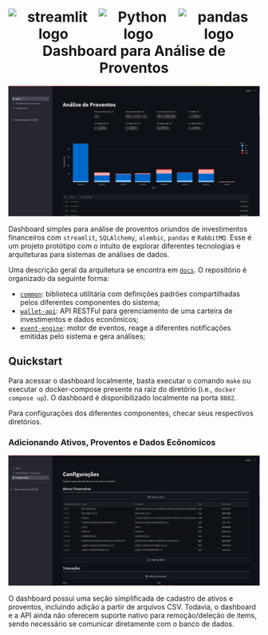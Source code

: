 <h1 align="center">
  <div style="display: flex; justify-content: space-between;">
  <a><img src="https://streamlit.io/images/brand/streamlit-logo-primary-colormark-darktext.png" alt="streamlit logo" height="80"></a>
  <a><img src="https://s3.dualstack.us-east-2.amazonaws.com/pythondotorg-assets/media/community/logos/python-logo-only.png" alt="Python logo" height="80"></a>
  <a><img src="https://pandas.pydata.org/static/img/pandas.svg" alt="pandas logo" height="80"></a>
  </div>
  Dashboard para Análise de Proventos
  <br>
</h1>


![](.github/dashboard_home.png)

Dashboard simples para análise de proventos oriundos de investimentos financeiros com `streamlit`, `SQLAlchemy`, `alembic`, `pandas` e `RabbitMQ`. Esse é um projeto protótipo com o intuito de explorar diferentes tecnologias e arquiteturas para sistemas de análises de dados.

Uma descrição geral da arquitetura se encontra em [`docs`](docs/architecture.md). O repositório é organizado da seguinte forma:

- [`common`](./common): biblioteca utilitária com definições padrões compartilhadas pelos diferentes componentes do sistema;
- [`wallet-api`](./wallet-api): API RESTFul para gerenciamento de uma carteira de investimentos e dados econômicos;
- [`event-engine`](./event-engine): motor de eventos, reage a diferentes notificações emitidas pelo sistema e gera análises;

## Quickstart

Para acessar o dashboard localmente, basta executar o comando `make` ou executar o docker-compose presente na raiz do diretório (i.e., `docker compose up`). O dashboard é disponibilizado localmente na porta `8082`.

Para configurações dos diferentes componentes, checar seus respectivos diretórios.

### Adicionando Ativos, Proventos e Dados Ecônomicos

![](.github/dashboard_settings.png)

O dashboard possui uma seção simplificada de cadastro de ativos e proventos, incluindo adição a partir de arquivos CSV. Todavia, o dashboard e a API ainda não oferecem suporte nativo para remoção/deleção de items, sendo necessário se comunicar diretamente com o banco de dados.


